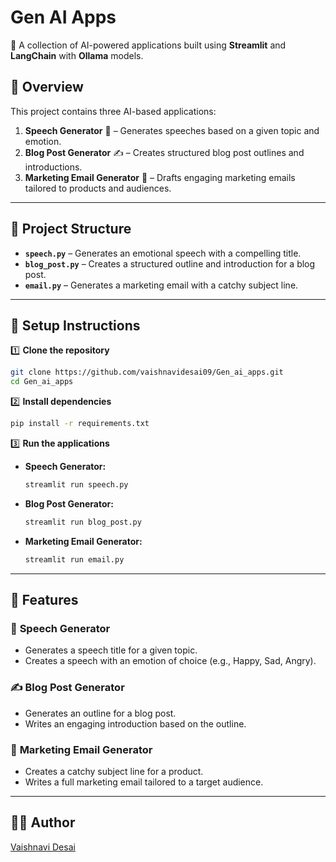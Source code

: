 

# **Gen AI Apps**  
🚀 A collection of AI-powered applications built using **Streamlit** and **LangChain** with **Ollama** models.  

## 📌 **Overview**  
This project contains three AI-based applications:  
1. **Speech Generator** 🎤 – Generates speeches based on a given topic and emotion.  
2. **Blog Post Generator** ✍️ – Creates structured blog post outlines and introductions.  
3. **Marketing Email Generator** 📧 – Drafts engaging marketing emails tailored to products and audiences.  

---

## 📂 **Project Structure**  

- **`speech.py`** – Generates an emotional speech with a compelling title.  
- **`blog_post.py`** – Creates a structured outline and introduction for a blog post.  
- **`email.py`** – Generates a marketing email with a catchy subject line.  

---

## 🔧 **Setup Instructions**  

1️⃣ **Clone the repository**  
```sh
git clone https://github.com/vaishnavidesai09/Gen_ai_apps.git
cd Gen_ai_apps
```

2️⃣ **Install dependencies**  
```sh
pip install -r requirements.txt
```

3️⃣ **Run the applications**  
- **Speech Generator:**  
  ```sh
  streamlit run speech.py
  ```
- **Blog Post Generator:**  
  ```sh
  streamlit run blog_post.py
  ```
- **Marketing Email Generator:**  
  ```sh
  streamlit run email.py
  ```

---

## 🚀 **Features**  

### 🎤 **Speech Generator**  
- Generates a speech title for a given topic.  
- Creates a speech with an emotion of choice (e.g., Happy, Sad, Angry).  

### ✍️ **Blog Post Generator**  
- Generates an outline for a blog post.  
- Writes an engaging introduction based on the outline.  

### 📧 **Marketing Email Generator**  
- Creates a catchy subject line for a product.  
- Writes a full marketing email tailored to a target audience.  

---

## 👩‍💻 **Author**  
[Vaishnavi Desai](https://github.com/vaishnavidesai09)  

